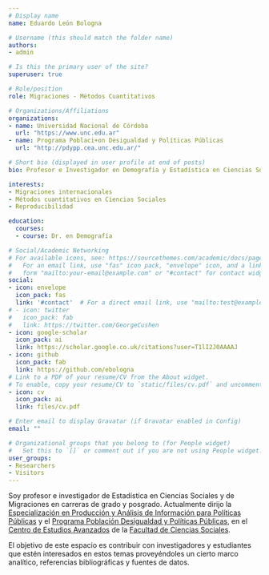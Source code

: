 ```yaml
---
# Display name
name: Eduardo León Bologna

# Username (this should match the folder name)
authors:
- admin

# Is this the primary user of the site?
superuser: true

# Role/position
role: Migraciones - Métodos Cuantitativos

# Organizations/Affiliations
organizations:
- name: Universidad Nacional de Córdoba
  url: "https://www.unc.edu.ar"
- name: Programa Poblaci+on Desigualdad y Políticas Públicas
  url: "http://pdypp.cea.unc.edu.ar/"

# Short bio (displayed in user profile at end of posts)
bio: Profesor e Investigador en Demografía y Estadística en Ciencias Sociales

interests:
- Migraciones internacionales  
- Métodos cuantitativos en Ciencias Sociales  
- Reproducibilidad  

education:
  courses:
  - course: Dr. en Demografía

# Social/Academic Networking
# For available icons, see: https://sourcethemes.com/academic/docs/page-builder/#icons
#   For an email link, use "fas" icon pack, "envelope" icon, and a link in the
#   form "mailto:your-email@example.com" or "#contact" for contact widget.
social:
- icon: envelope
  icon_pack: fas
  link: '#contact'  # For a direct email link, use "mailto:test@example.org".
# - icon: twitter
#   icon_pack: fab
#   link: https://twitter.com/GeorgeCushen
- icon: google-scholar
  icon_pack: ai
  link: https://scholar.google.co.uk/citations?user=T1lI2J0AAAAJ
- icon: github
  icon_pack: fab
  link: https://github.com/ebologna
# Link to a PDF of your resume/CV from the About widget.
# To enable, copy your resume/CV to `static/files/cv.pdf` and uncomment the lines below.
- icon: cv
  icon_pack: ai
  link: files/cv.pdf

# Enter email to display Gravatar (if Gravatar enabled in Config)
email: ""

# Organizational groups that you belong to (for People widget)
#   Set this to `[]` or comment out if you are not using People widget.
user_groups:
- Researchers
- Visitors
---
```


Soy  profesor e investigador de Estadística en Ciencias Sociales y de Migraciones en carreras de grado y posgrado. Actualmente dirijo la [Especialización en Producción y Análisis de Información para Políticas Públicas](https://sociales.unc.edu.ar/informacionparapoliticaspublicas) y el [Programa Población Desigualdad y Políticas Públicas](http://pdypp.cea.unc.edu.ar/), en el [Centro de Estudios Avanzados](https://sociales.unc.edu.ar/cea) de la [Facultad de Ciencias Sociales](https://sociales.unc.edu.ar/).

El objetivo de este espacio es contribuir con investigadores y estudiantes que estén interesados en estos temas proveyéndoles un cierto marco analítico, referencias bibliográficas y fuentes de datos.
